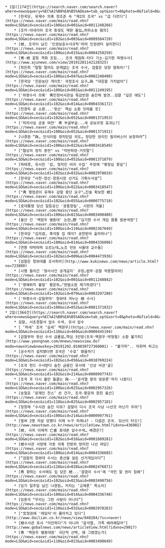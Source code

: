     * 1일([174건](https://search.naver.com/search.naver?where=news&query=%EC%A1%B0%EA%B5%AD&sm=tab_opt&sort=0&photo=0&field=0&reporter_article=&pd=3&ds=2019.12.01&de=2019.12.01&docid=&nso=so%3Ar%2Cp%3Afrom20191201to20191201%2Ca%3Aall&mynews=0&refresh_start=0&related=0))
        * [한국당, 유재수 의혹 정조준 속 "제2의 조국" vs "급 다르다"](https://news.naver.com/main/read.nhn?mode=LSD&mid=sec&sid1=100&oid=001&aid=0011248266)
        * [조카·아내이어 조국 동생도 재판 돌입…허위소송 혐의](https://news.naver.com/main/read.nhn?mode=LSD&mid=sec&sid1=102&oid=003&aid=0009584720)
        * [檢, 조국이 남긴 '인권보호수사규칙'따라 인권센터 설치한다](https://news.naver.com/main/read.nhn?mode=LSD&mid=sec&sid1=100&oid=015&aid=0004250250)
        * [靑·檢 갈등 격화 조짐... 조국 재점화·타다 기소·김기현 하명수사](http://www.ajunews.com/view/20191201142128325)
        * [최민희 "탈탈 털어도 문제없는 조국 수사, 검찰은 당장 멈춰라!"](https://news.naver.com/main/read.nhn?mode=LSD&mid=sec&sid1=100&oid=047&aid=0002248498)
        * [한국당 '친문농단 게이트' 국정조사 요구…與 "대응할 가치없어"](https://news.naver.com/main/read.nhn?mode=LSD&mid=sec&sid1=100&oid=001&aid=0011249195)
        * ['하명수사 의혹' 靑민정비서관실 특감반원 숨진채 발견..검찰 "깊은 애도"](https://news.naver.com/main/read.nhn?mode=LSD&mid=sec&sid1=102&oid=014&aid=0004336172)
        * [천경득 곧 소환...'윗선' 핵심 소환 잇따를 듯](https://news.naver.com/main/read.nhn?mode=LSD&mid=sec&sid1=102&oid=052&aid=0001371953)
        * ['피의사실 공표 여전' 靑 부글부글...새 공보규정 효과는?](https://news.naver.com/main/read.nhn?mode=LSD&mid=sec&sid1=100&oid=052&aid=0001371931)
        * [나경원 “與, 민식이법 정치탄압 의도… 정당한 권리인 필리버스터 보장하라”](https://news.naver.com/main/read.nhn?mode=LSD&mid=sec&sid1=100&oid=022&aid=0003418549)
        * ["협상의 정치 종언" vs "적반하장·거짓말"](https://news.naver.com/main/read.nhn?mode=LSD&mid=sec&sid1=100&oid=052&aid=0001371879)
        * [하태경, 유시민 '검, 정치인 비리 수집' 주장에 "평정심 찾길"](https://news.naver.com/main/read.nhn?mode=LSD&mid=sec&sid1=102&oid=032&aid=0002978019)
        * [한국당 “사천·양산·창원시장 선거도 기획수사설”](https://news.naver.com/main/read.nhn?mode=LSD&mid=sec&sid1=100&oid=022&aid=0003418547)
        * ["靑 행정관이 유재수 감찰 중단 요구"…진술 확보한 檢](https://news.naver.com/main/read.nhn?mode=LSD&mid=sec&sid1=102&oid=055&aid=0000775710)
        * [文대통령 당선 일등공신 '광흥창팀', 시련의 겨울](https://news.naver.com/main/read.nhn?mode=LSD&mid=sec&sid1=100&oid=023&aid=0003490480)
        * [울산 간 '백원우 별동대' 논란…野 "김기현 수사 개입 몸통 발본색원"](https://news.naver.com/main/read.nhn?mode=LSD&mid=sec&sid1=100&oid=119&aid=0002367649)
        * [한국당 "김의겸, 흑석동 집 매각? 공천받아 출마하나"](https://news.naver.com/main/read.nhn?mode=LSD&mid=sec&sid1=100&oid=014&aid=0004336096)
        * [연봉 따박따박 오르는데…노조 만든 서울대 교수들](https://news.naver.com/main/read.nhn?mode=LSD&mid=sec&sid1=102&oid=009&aid=0004473936)
        * [검찰은 청와대를 조사하라](http://www.kukinews.com/news/article.html?no=723880)
        * [시행 들어간 '형사사건 공개금지' 규정…법무·검찰 악용말아야](https://news.naver.com/main/read.nhn?mode=LSD&mid=sec&sid1=102&oid=001&aid=0011248842)
        * ['명예퇴직 불발' 황운하…"헌법소원 제기하겠다"](https://news.naver.com/main/read.nhn?mode=LSD&mid=sec&sid1=102&oid=079&aid=0003297288)
        * ['하명수사·감찰무마' 청와대 겨누는 檢 수사](https://news.naver.com/main/read.nhn?mode=LSD&mid=sec&sid1=100&oid=052&aid=0001371832)
    * 2일([364건](https://search.naver.com/search.naver?where=news&query=%EC%A1%B0%EA%B5%AD&sm=tab_opt&sort=0&photo=0&field=0&reporter_article=&pd=3&ds=2019.12.02&de=2019.12.02&docid=&nso=so%3Ar%2Cp%3Afrom20191202to20191202%2Ca%3Aall&mynews=0&refresh_start=0&related=0))
        * 검찰, 서초경찰서 압수 수색, 유서 압수
        * [ ‘허세’ 조국 ‘실세’ 백원우](https://news.naver.com/main/read.nhn?mode=LSD&mid=sec&sid1=110&oid=469&aid=0000445194)
        * [감찰무마 윗선 수사 급물살…핵심 3인방(조국·백원우·박형철) 소환 불가피](http://www.yeongnam.com/mnews/newsview.do?mode=newsView&newskey=20191202.010030727360001) - "불가피".. 어휘력 하고는
        * [공수처가 설치됐다면 조국은 ‘수호’ 됐을까?](https://news.naver.com/main/read.nhn?mode=LSD&mid=sec&sid1=102&oid=056&aid=0010769224)
        * [조국 펀드 수사받다 숨진 금융인 유서에 '신상 비관'글](https://news.naver.com/main/read.nhn?mode=LSD&mid=sec&sid1=102&oid=214&aid=0000997743)
        * [조국 후 다시 불만 들끓는 與···'윤석열 항의 방문론'까지 나왔다](https://news.naver.com/main/read.nhn?mode=LSD&mid=sec&sid1=100&oid=025&aid=0002957326)
        * [송철호 ‘문재인 찬스’ 쓴 건가, 조국·황운하 얽힌 울산](https://news.naver.com/main/read.nhn?mode=LSD&mid=sec&sid1=110&oid=025&aid=0002957101)
        * [정청래 "수사관 숨진 이유? 검찰이 다시 조국 사냥 나선것 아닌가 우려"](https://news.naver.com/main/read.nhn?mode=LSD&mid=sec&sid1=100&oid=214&aid=0000997761)
        * [벌써 2명 자살 당했다 이제 누구 차례냐? - 다음은 조국. 당신이 타깃!](http://www.newstown.co.kr/news/articleView.html?idxno=436902)
        * [檢, 극히 이례적 亡者 휴대폰 압수수색… 배경은?](https://news.naver.com/main/read.nhn?mode=LSD&mid=sec&sid1=102&oid=016&aid=0001609281)
        * [檢수사관 사망에 각종 의혹 전방위 방어전 나선 여당](https://news.naver.com/main/read.nhn?mode=LSD&mid=sec&sid1=100&oid=014&aid=0004336685)
        * [“검찰의 청와대 수사는 총선을 앞둔 선거개입이다”](https://news.naver.com/main/read.nhn?mode=LSD&mid=sec&sid1=110&oid=028&aid=0002476871)
        * [靑 향하는 수사에도 입 닫은 檢...'깜깜이 수사'에 "국민 알 권리 침해"](https://news.naver.com/main/read.nhn?mode=LSD&mid=sec&sid1=102&oid=023&aid=0003490756)
        * [임기 일주일 남긴 나경원… 커지는 ‘교체론’ 목소리](https://news.naver.com/main/read.nhn?mode=LSD&mid=sec&sid1=100&oid=014&aid=0004336748)
        * [임종석 “우리는 그런 사람이 아니다”](https://news.naver.com/main/read.nhn?mode=LSD&mid=sec&sid1=110&oid=032&aid=0002978263)
        * ["文정권에 '레임덕'이 몰아치고 있다"](http://www.dailian.co.kr/news/view/848284/?sc=naver)
        * [檢수사관 유서 "미안하다"가 아니라 "윤석열, 가족 배려해달라"](http://www.gobalnews.com/news/articleView.html?idxno=29017)
        * [靑 '백원우 별동대원' 극단적 선택, 왜 그랬겠는가](https://news.naver.com/main/read.nhn?mode=LSD&mid=sec&sid1=110&oid=023&aid=0003490649)
